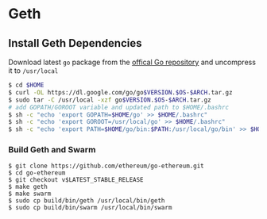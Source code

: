 # Geth

## Install Geth Dependencies
Download latest `go` package from the [offical Go repository](https://golang.org/dl/) and uncompress it to `/usr/local`
```sh
$ cd $HOME
$ curl -OL https://dl.google.com/go/go$VERSION.$OS-$ARCH.tar.gz
$ sudo tar -C /usr/local -xzf go$VERSION.$OS-$ARCH.tar.gz
# add GOPATH/GOROOT variable and updated path to $HOME/.bashrc
$ sh -c "echo 'export GOPATH=$HOME/go' >> $HOME/.bashrc"
$ sh -c "echo 'export GOROOT=/usr/local/go' >> $HOME/.bashrc"
$ sh -c "echo 'export PATH=$HOME/go/bin:$PATH:/usr/local/go/bin' >> $HOME/.bashrc"
```

### Build Geth and Swarm
```
$ git clone https://github.com/ethereum/go-ethereum.git
$ cd go-ethereum
$ git checkout v$LATEST_STABLE_RELEASE
$ make geth
$ make swarm
$ sudo cp build/bin/geth /usr/local/bin/geth
$ sudo cp build/bin/swarm /usr/local/bin/swarm
```

